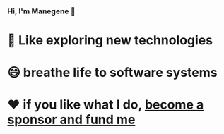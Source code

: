 ### Hi, I'm Manegene 👋
# 💬 Like exploring new technologies
# 😄 breathe life to software systems
# ❤️ if you like what I do, [become a sponsor and fund me](https://github.com/sponsors/manegene)




<!--
**manegene/manegene** is a ✨ _special_ ✨ repository because its `README.md` (this file) appears on your GitHub profile.

Here are some ideas to get you started:

- 🔭 I’m currently working on ...
- 🌱 I’m currently learning ...
- 👯 I’m looking to collaborate on ...
- 🤔 I’m looking for help with ...
- 💬 Ask me about ...
- 📫 How to reach me: ...
- 😄 Pronouns: ...
- ⚡ Fun fact: ...
-->
